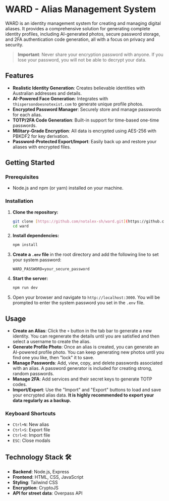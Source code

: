 # WARD - Alias Management System

WARD is an identity management system for creating and managing digital aliases. It provides a comprehensive solution for generating complete identity profiles, including AI-generated photos, secure password storage, and 2FA authentication code generation, all with a focus on privacy and security.

> **Important**: Never share your encryption password with anyone. If you lose your password, you will not be able to decrypt your data.

## Features 

* **Realistic Identity Generation**: Creates believable identities with Australian addresses and details.
* **AI-Powered Face Generation**: Integrates with `thispersondoesnotexist.com` to generate unique profile photos.
* **Encrypted Password Manager**: Securely store and manage passwords for each alias.
* **TOTP/2FA Code Generation**: Built-in support for time-based one-time passwords.
* **Military-Grade Encryption**: All data is encrypted using AES-256 with PBKDF2 for key derivation.
* **Password-Protected Export/Import**: Easily back up and restore your aliases with encrypted files.

## Getting Started 

### Prerequisites

* Node.js and npm (or yarn) installed on your machine.

### Installation

1.  **Clone the repository:**
    ```bash
    git clone [https://github.com/notalex-sh/ward.git](https://github.com/notalex-sh/ward.git)
    cd ward
    ```
2.  **Install dependencies:**
    ```bash
    npm install
    ```
3.  **Create a `.env` file** in the root directory and add the following line to set your system password:
    ```
    WARD_PASSWORD=your_secure_password
    ```
4.  **Start the server:**
    ```bash
    npm run dev
    ```
5.  Open your browser and navigate to `http://localhost:3000`. You will be prompted to enter the system password you set in the `.env` file.

## Usage

* **Create an Alias**: Click the `+` button in the tab bar to generate a new identity. You can regenerate the details until you are satisfied and then select a username to create the alias.
* **Generate Profile Photo**: Once an alias is created, you can generate an AI-powered profile photo. You can keep generating new photos until you find one you like, then "lock" it to save.
* **Manage Passwords**: Add, view, copy, and delete passwords associated with an alias. A password generator is included for creating strong, random passwords.
* **Manage 2FA**: Add services and their secret keys to generate TOTP codes.
* **Import/Export**: Use the "Import" and "Export" buttons to load and save your encrypted alias data. **It is highly recommended to export your data regularly as a backup.**

### Keyboard Shortcuts

* `Ctrl+N`: New alias
* `Ctrl+S`: Export file
* `Ctrl+O`: Import file
* `ESC`: Close modals

## Technology Stack 🛠️

* **Backend**: Node.js, Express
* **Frontend**: HTML, CSS, JavaScript
* **Styling**: Tailwind CSS
* **Encryption**: CryptoJS
* **API for street data**: Overpass API

